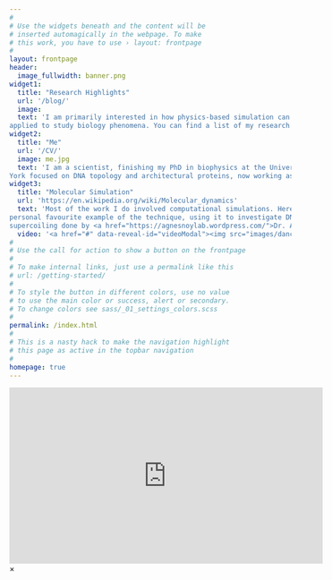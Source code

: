 ```yaml
---
#
# Use the widgets beneath and the content will be
# inserted automagically in the webpage. To make
# this work, you have to use › layout: frontpage
#
layout: frontpage
header:
  image_fullwidth: banner.png
widget1:
  title: "Research Highlights"
  url: '/blog/'
  image: 
  text: 'I am primarily interested in how physics-based simulation can be
applied to study biology phenomena. You can find a list of my research interests and publications here.'
widget2:
  title: "Me"
  url: '/CV/'
  image: me.jpg
  text: 'I am a scientist, finishing my PhD in biophysics at the University of
York focused on DNA topology and architectural proteins, now working as a postdoc at the University of Bristol .'
widget3:
  title: "Molecular Simulation"
  url: 'https://en.wikipedia.org/wiki/Molecular_dynamics'
  text: 'Most of the work I do involved computational simulations. Here is a
personal favourite example of the technique, using it to investigate DNA
supercoiling done by <a href="https://agnesnoylab.wordpress.com/">Dr. Agnes Noy.</a>'
  video: '<a href="#" data-reveal-id="videoModal"><img src="images/dancingdna.png" width="300" height="375" alt=""/></a>'
#
# Use the call for action to show a button on the frontpage
#
# To make internal links, just use a permalink like this
# url: /getting-started/
#
# To style the button in different colors, use no value
# to use the main color or success, alert or secondary.
# To change colors see sass/_01_settings_colors.scss
#
permalink: /index.html
#
# This is a nasty hack to make the navigation highlight
# this page as active in the topbar navigation
#
homepage: true
---
```



<div id="videoModal" class="reveal-modal large" data-reveal="">
  <div class="flex-video widescreen vimeo" style="display: block;">
<iframe width="560" height="315" src="https://www.youtube.com/embed/fJ4JMXkQzoA" title="YouTube video player" frameborder="0" allow="accelerometer; autoplay; clipboard-write; encrypted-media; gyroscope; picture-in-picture; web-share" allowfullscreen></iframe>
  </div>
  <a class="close-reveal-modal">&#215;</a>
</div>


